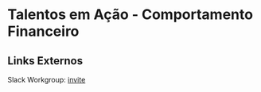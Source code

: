 # Talentos em Ação - Comportamento Financeiro



## Links Externos

Slack Workgroup: [invite](https://join.slack.com/t/teafinbhv/shared_invite/enQtNTY1NzkwMjE0Mjg4LWZmNTJiZmM2MDYwNjgyOTNmNzVjYzI3MDQzODVjODRmMzZkNDM4OWJjYzU4YmVhNmQ1YTIzYWI4NzExZmYxMTk)